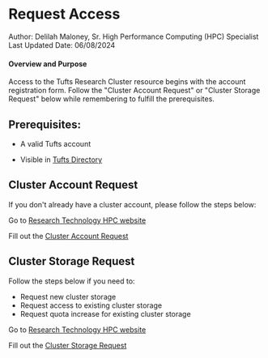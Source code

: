 # Request Access

Author: Delilah Maloney, Sr. High Performance Computing (HPC) Specialist<br>Last Updated Date: 06/08/2024<br>

#### Overview and Purpose

Access to the Tufts Research Cluster resource begins with the account registration form. Follow the "Cluster Account Request" or "Cluster Storage Request" below while remembering to fulfill the prerequisites.


## Prerequisites:

- A valid Tufts account

- Visible in [Tufts Directory](https://directory.tufts.edu/)


## Cluster Account Request

If you don't already have a cluster account, please follow the steps below:

Go to [Research Technology HPC website](https://it.tufts.edu/high-performance-computing)

Fill out the [Cluster Account Request](https://tufts.qualtrics.com/jfe/form/SV_5bUmpFT0IXeyEfj)



## Cluster Storage Request

Follow the steps below if you need to:

- Request new cluster storage
- Request access to existing cluster storage
- Request quota increase for existing cluster storage

Go to [Research Technology HPC website](https://it.tufts.edu/high-performance-computing)

Fill out the [Cluster Storage Request](https://tufts.qualtrics.com/jfe/form/SV_5bUmpFT0IXeyEfj)